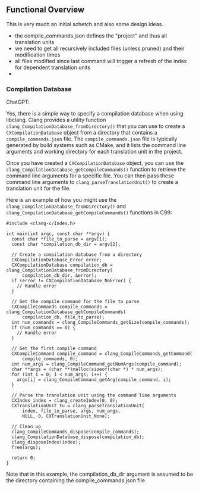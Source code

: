 ## Functional Overview

This is very much an initial schetch and also some design ideas.

- the compile_commands.json defines the "project" and thus all translation units
- we need to get all recursively included files (unless pruned) and their modification times
- all files modified since last command will trigger a refresh of the index for dependent translation units
- 

### Compilation Database

ChatGPT:

Yes, there is a simple way to specify a compilation database when using libclang. Clang provides a utility function `clang_CompilationDatabase_fromDirectory()` that you can use to create a `CXCompilationDatabase` object from a directory that contains a `compile_commands.json` file. The `compile_commands.json` file is typically generated by build systems such as CMake, and it lists the command line arguments and working directory for each translation unit in the project.

Once you have created a `CXCompilationDatabase` object, you can use the `clang_CompilationDatabase_getCompileCommands()` function to retrieve the command line arguments for a specific file. You can then pass these command line arguments to `clang_parseTranslationUnit()` to create a translation unit for the file.

Here is an example of how you might use the `clang_CompilationDatabase_fromDirectory()` and `clang_CompilationDatabase_getCompileCommands()` functions in C99:

```
#include <clang-c/Index.h>

int main(int argc, const char **argv) {
  const char *file_to_parse = argv[1];
  const char *compilation_db_dir = argv[2];

  // Create a compilation database from a directory
  CXCompilationDatabase_Error error;
  CXCompilationDatabase compilation_db = clang_CompilationDatabase_fromDirectory(
      compilation_db_dir, &error);
  if (error != CXCompilationDatabase_NoError) {
    // Handle error
  }

  // Get the compile command for the file to parse
  CXCompileCommands compile_commands = clang_CompilationDatabase_getCompileCommands(
      compilation_db, file_to_parse);
  int num_commands = clang_CompileCommands_getSize(compile_commands);
  if (num_commands == 0) {
    // Handle error
  }

  // Get the first compile command
  CXCompileCommand compile_command = clang_CompileCommands_getCommand(
      compile_commands, 0);
  int num_args = clang_CompileCommand_getNumArgs(compile_command);
  char **args = (char **)malloc(sizeof(char *) * num_args);
  for (int i = 0; i < num_args; i++) {
    args[i] = clang_CompileCommand_getArg(compile_command, i);
  }

  // Parse the translation unit using the command line arguments
  CXIndex index = clang_createIndex(0, 0);
  CXTranslationUnit tu = clang_parseTranslationUnit(
      index, file_to_parse, args, num_args,
      NULL, 0, CXTranslationUnit_None);

  // Clean up
  clang_CompileCommands_dispose(compile_commands);
  clang_CompilationDatabase_dispose(compilation_db);
  clang_disposeIndex(index);
  free(args);

  return 0;
}
```

Note that in this example, the compilation_db_dir argument is assumed to be the directory containing the compile_commands.json file
